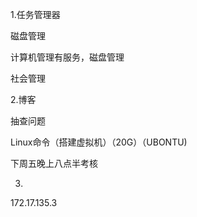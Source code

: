 1.任务管理器

磁盘管理

计算机管理有服务，磁盘管理

社会管理

2.博客

抽查问题

Linux命令（搭建虚拟机）（20G）（UBONTU)

下周五晚上八点半考核

3.

172.17.135.3



